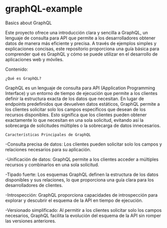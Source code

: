 # graphQL-example
Basics about GraphQL

Este proyecto ofrece una introducción clara y sencilla a GraphQL, un lenguaje de consulta para API que permite a los desarrolladores obtener datos de manera más eficiente y precisa. A través de ejemplos simples y explicaciones concisas, este repositorio proporciona una guía básica para comprender qué es GraphQL y cómo se puede utilizar en el desarrollo de aplicaciones web y móviles.

Contenido:     



    ¿Qué es GraphQL?

GraphQL es un lenguaje de consulta para API (Application Programming Interface) y un entorno de tiempo de ejecución que permite a los clientes definir la estructura exacta de los datos que necesitan. En lugar de endpoints predefinidos que devuelven datos estáticos, GraphQL permite a los clientes solicitar solo los campos específicos que desean de los recursos disponibles. Esto significa que los clientes pueden obtener exactamente lo que necesitan en una sola solicitud, evitando así la sobrecarga de solicitudes múltiples o la sobrecarga de datos innecesarios.

   




    Características Principales de GraphQL

-Consulta precisa de datos: Los clientes pueden solicitar solo los campos y relaciones necesarios para su aplicación.

-Unificación de datos: GraphQL permite a los clientes acceder a múltiples recursos y combinarlos en una sola solicitud.

-Tipado fuerte: Los esquemas GraphQL definen la estructura de los datos disponibles y sus relaciones, lo que proporciona una guía clara para los desarrolladores de clientes.

-Introspección: GraphQL proporciona capacidades de introspección para explorar y descubrir el esquema de la API en tiempo de ejecución.

-Versionado simplificado: Al permitir a los clientes solicitar solo los campos necesarios, GraphQL facilita la evolución del esquema de la API sin romper las versiones anteriores.
